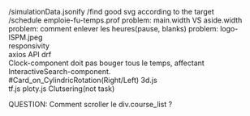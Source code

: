 /simulationData.jsonify
/find good svg according to the target  
/schedule emploie-fu-temps.prof
problem: main.width VS aside.width
problem: comment enlever les heures(pause, blanks)
problem: logo-ISPM.jpeg                                    
responsivity                                                     
axios API   drf                                                
Clock-component doit pas bouger tous le temps, affectant InteractiveSearch-component.               
#Card_on_CylindricRotation(Right/Left)   3d.js                                                       
tf.js       ploty.js Clutsering(not task)                                                     


QUESTION:
    Comment scroller le div.course_list ?
